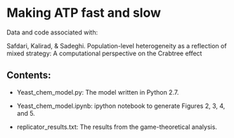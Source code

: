 # Making ATP fast and slow

Data and code associated with:

Safdari, Kalirad, & Sadeghi. Population-level heterogeneity as a reflection of mixed strategy: A computational perspective on the Crabtree effect

## Contents:

+ Yeast_chem_model.py: The model written in Python 2.7.

+ Yeast_chem_model.ipynb: ipython notebook to generate Figures 2, 3, 4, and 5.

+ replicator_results.txt: The results from the game-theoretical analysis.

